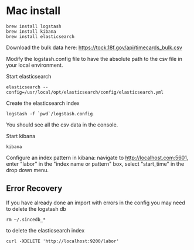 
# Mac install

```
brew install logstash
brew install kibana
brew install elasticsearch
```

Download the bulk data here: 
https://tock.18f.gov/api/timecards_bulk.csv

Modify the logstash.config file to have the absolute path to the csv file in your local environment.

Start elasticsearch
```
elasticsearch --config=/usr/local/opt/elasticsearch/config/elasticsearch.yml
```

Create the elasticsearch index
```
logstash -f `pwd`/logstash.config
```

You should see all the csv data in the console.

Start kibana
```
kibana
```

Configure an index pattern in kibana: navigate to http://localhost.com:5601, enter "labor" in the "index name or pattern" box, select "start_time" in the drop down menu.

## Error Recovery

If you have already done an import with errors in the config you may need to
delete the logstash db

```
rm ~/.sincedb_*
```

to delete the elasticsearch index

```
curl -XDELETE 'http://localhost:9200/labor'
```
